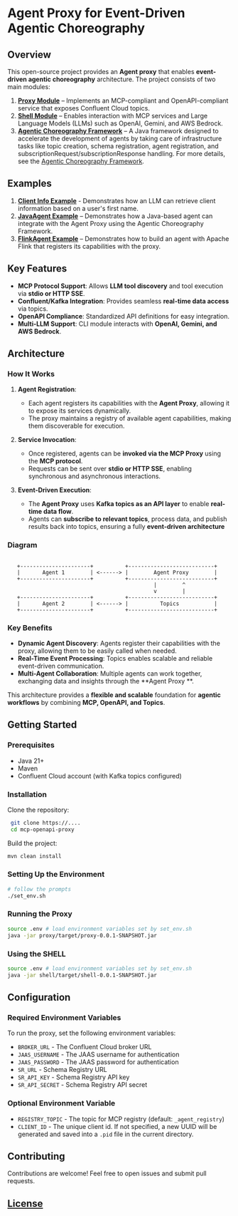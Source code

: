 # Agent Proxy for Event-Driven Agentic Choreography

## Overview

This open-source project provides an **Agent proxy** that enables **event-driven agentic choreography**
architecture. The project consists of two main modules:

1. **[Proxy Module](agent-proxy/README.md)** – Implements an MCP-compliant and OpenAPI-compliant service that exposes
   Confluent Cloud topics.
2. **[Shell Module](shell/README.md)** – Enables interaction with MCP services and Large Language Models (LLMs) such
   as OpenAI, Gemini, and AWS Bedrock.
3. **[Agentic Choreography Framework](frameworks/agent-proxy-framework/README.md)** – A Java framework designed to
   accelerate the development of agents by taking care
   of infrastructure tasks like topic creation, schema registration, agent registration, and
   subscriptionRequest/subscriptionResponse handling.
   For more details, see the [Agentic Choreography Framework](frameworks/java/README.md).

## Examples

1. **[Client Info Example](examples/client_info.md)** - Demonstrates how an LLM can retrieve client information based on
   a user's first name.
2. **[JavaAgent Example](examples/JavaAgent/README.md)** – Demonstrates how a Java-based agent can integrate with the
   Agent Proxy using the Agentic Choreography Framework.
3. **[FlinkAgent Example](examples/FlinkAgent/README.md)** – Demonstrates how to build an agent with Apache Flink that
   registers its capabilities with the proxy.

## Key Features

- **MCP Protocol Support**: Allows **LLM tool discovery** and tool execution via **stdio or HTTP SSE**.
- **Confluent/Kafka Integration**: Provides seamless **real-time data access** via topics.
- **OpenAPI Compliance**: Standardized API definitions for easy integration.
- **Multi-LLM Support**: CLI module interacts with **OpenAI, Gemini, and AWS Bedrock**.

## Architecture

### **How It Works**

1. **Agent Registration**:
    - Each agent registers its capabilities with the **Agent Proxy**, allowing it to expose its services dynamically.
    - The proxy maintains a registry of available agent capabilities, making them discoverable for execution.

2. **Service Invocation**:
    - Once registered, agents can be **invoked via the MCP Proxy** using the **MCP protocol**.
    - Requests can be sent over **stdio or HTTP SSE**, enabling synchronous and asynchronous interactions.

3. **Event-Driven Execution**:
    - The **Agent Proxy** uses **Kafka topics as an API layer** to enable **real-time data flow**.
    - Agents can **subscribe to relevant topics**, process data, and publish results back into topics, ensuring
      a fully **event-driven architecture**

### **Diagram**

```

   +----------------------+          +---------------------------+
   |       Agent 1        | <------> |        Agent Proxy        |
   +----------------------+          +---------------------------+
                                              |        ^
                                              v        |
   +----------------------+          +---------------------------+
   |       Agent 2        | <------> |          Topics           |
   +----------------------+          +---------------------------+
```

### **Key Benefits**

- **Dynamic Agent Discovery**: Agents register their capabilities with the proxy, allowing them to be easily called when
  needed.
- **Real-Time Event Processing**: Topics enables scalable and reliable event-driven communication.
- **Multi-Agent Collaboration**: Multiple agents can work together, exchanging data and insights through the **Agent
  Proxy
  **.

This architecture provides a **flexible and scalable** foundation for **agentic workflows** by combining **MCP, OpenAPI,
and Topics**.

## Getting Started

### Prerequisites

- Java 21+
- Maven
- Confluent Cloud account (with Kafka topics configured)

### Installation

Clone the repository:

```sh
 git clone https://....
 cd mcp-openapi-proxy
```

Build the project:

```sh
mvn clean install
```

### Setting Up the Environment

```sh
# follow the prompts
./set_env.sh
```

### Running the Proxy

```sh
source .env # load environment variables set by set_env.sh
java -jar proxy/target/proxy-0.0.1-SNAPSHOT.jar
```

### Using the SHELL

```sh
source .env # load environment variables set by set_env.sh
java -jar shell/target/shell-0.0.1-SNAPSHOT.jar
```

## Configuration

### Required Environment Variables

To run the proxy, set the following environment variables:

- `BROKER_URL` - The Confluent Cloud broker URL
- `JAAS_USERNAME` - The JAAS username for authentication
- `JAAS_PASSWORD` - The JAAS password for authentication
- `SR_URL` - Schema Registry URL
- `SR_API_KEY` - Schema Registry API key
- `SR_API_SECRET` - Schema Registry API secret

### Optional Environment Variable

- `REGISTRY_TOPIC` - The topic for MCP registry (default: `_agent_registry`)
- `CLIENT_ID` - The unique client id. If not specified, a new UUID will be generated and saved into a `.pid` file in the
  current directory.

## Contributing

Contributions are welcome! Feel free to open issues and submit pull requests.

## [License](LICENSE)
